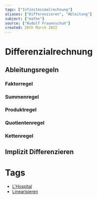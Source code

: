 ```yaml
---
tags: ["Infinitesimalrechnung"]
aliases: ["Differenzieren", "Ableitung"]
subject: ["mathe"]
source: ["Rudolf Frauenschuh"]
created: 26th March 2022
---
```


# Differenzialrechnung

## Ableitungsregeln

### Faktorregel

### Summenregel

### Produktregel

### Quotientenregel

### Kettenregel

## Implizit Differenzieren

# Tags

- [L'Hospital](L'Hospital.md)
- [Linearisieren](Linearisieren)